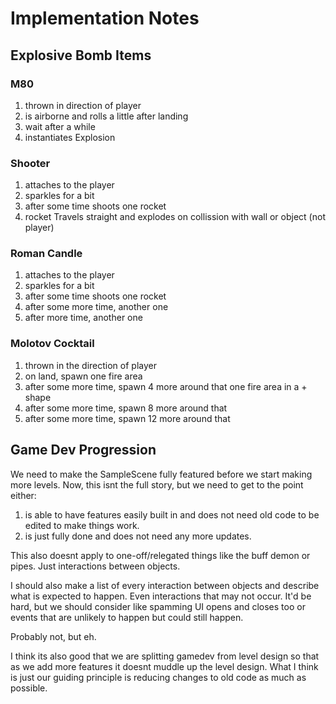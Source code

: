 # Implementation Notes

## Explosive Bomb Items

### M80

1. thrown in direction of player
2. is airborne and rolls a little after landing
3. wait after a while
4. instantiates Explosion

### Shooter

1. attaches to the player
2. sparkles for a bit
3. after some time shoots one rocket
4. rocket Travels straight and explodes on collission with wall or object (not player)

### Roman Candle

1. attaches to the player
2. sparkles for a bit
3. after some time shoots one rocket
4. after some more time, another one
5. after more time, another one

### Molotov Cocktail

1. thrown in the direction of player
2. on land, spawn one fire area
3. after some more time, spawn 4 more around that one fire area in a + shape
4. after some more time, spawn 8 more around that
5. after some more time, spawn 12 more around that

## Game Dev Progression

We need to make the SampleScene fully featured before we start making more levels.
Now, this isnt the full story, but we need to get to the point either:

1. is able to have features easily built in and does not need old code to be edited to make things work.
2. is just fully done and does not need any more updates.

This also doesnt apply to one-off/relegated things like the buff demon or pipes.
Just interactions between objects.

I should also make a list of every interaction between objects and describe what is expected to happen.
Even interactions that may not occur. It'd be hard, but we should consider like spamming UI opens and closes too or events that are unlikely to happen but could still happen.

Probably not, but eh.

I think its also good that we are splitting gamedev from level design so that as we add more features it doesnt muddle up the level design.
What I think is just our guiding principle is reducing changes to old code as much as possible.
